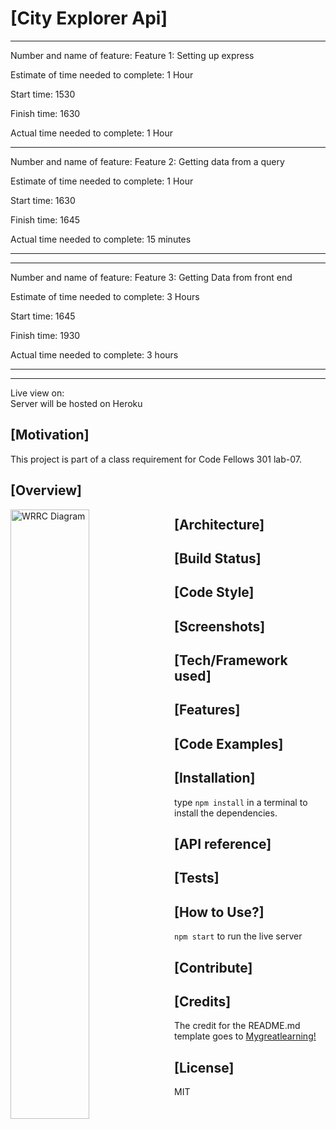 # [City Explorer Api]

---

Number and name of feature: Feature 1: Setting up express

Estimate of time needed to complete: 1 Hour

Start time: 1530

Finish time: 1630

Actual time needed to complete: 1 Hour

---

Number and name of feature: Feature 2: Getting data from a query

Estimate of time needed to complete: 1 Hour

Start time: 1630

Finish time: 1645

Actual time needed to complete: 15 minutes

---

---

Number and name of feature: Feature 3: Getting Data from front end

Estimate of time needed to complete: 3 Hours

Start time: 1645

Finish time: 1930

Actual time needed to complete: 3 hours

---

---

Live view on:  
Server will be hosted on Heroku

## [Motivation]

This project is part of a class requirement for Code Fellows 301 lab-07.

## [Overview]

<img src="https://github.com/tm-LBenson/city-explorer/blob/main/public/assets/WRRC-lab-07.png?raw=true"
     alt="WRRC Diagram"
     style="float: left; margin-right: 10px; width:50%" />

## [Architecture]

## [Build Status]

## [Code Style]

## [Screenshots]

## [Tech/Framework used]

## [Features]

## [Code Examples]

## [Installation]

type `npm install` in a terminal to install the dependencies.

## [API reference]

## [Tests]

## [How to Use?]

`npm start` to run the live server

## [Contribute]

## [Credits]

The credit for the README.md template goes to [Mygreatlearning!](https://www.mygreatlearning.com/blog/readme-file/#:~:text=The%20Readme%20file%20is%20often,about%20the%20patches%20or%20updates.)

## [License]

MIT
